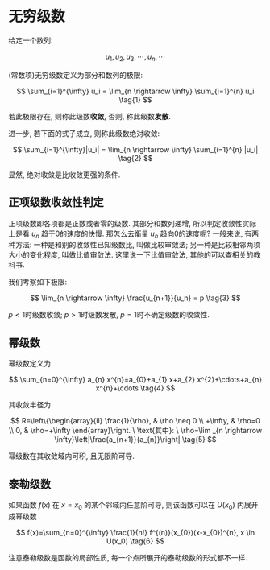 # 无穷级数

给定一个数列:

$$
u_1, u_2, u_3, \cdots, u_n, \cdots
$$

(常数项)无穷级数定义为部分和数列的极限:

$$
\sum_{i=1}^{\infty} u_i = \lim_{n \rightarrow \infty} \sum_{i=1}^{n} u_i \tag{1}
$$

若此极限存在, 则称此级数**收敛**, 否则, 称此级数**发散**. 

进一步, 若下面的式子成立, 则称此级数绝对收敛:

$$
\sum_{i=1}^{\infty}|u_i| = \lim_{n \rightarrow \infty} \sum_{i=1}^{n} |u_i| \tag{2}
$$

显然, 绝对收敛是比收敛更强的条件. 

## 正项级数收敛性判定

正项级数即各项都是正数或者零的级数.  其部分和数列递增, 所以判定收敛性实际上是看 $u_n$ 趋于0的速度的快慢. 那怎么去衡量 $u_n$ 趋向0的速度呢? 一般来说, 有两种方法: 一种是和别的收敛性已知级数比, 叫做比较审敛法; 另一种是比较相邻两项大小的变化程度, 叫做比值审敛法. 这里说一下比值审敛法, 其他的可以查相关的教科书.

 我们考察如下极限:

$$
\lim_{n \rightarrow \infty} \frac{u_{n+1}}{u_n} = p \tag{3}
$$

$p<1$时级数收敛; $p>1$时级数发散, $p=1$时不确定级数的收敛性. 

## 幂级数

幂级数定义为

$$
\sum_{n=0}^{\infty} a_{n} x^{n}=a_{0}+a_{1} x+a_{2} x^{2}+\cdots+a_{n} x^{n}+\cdots \tag{4}
$$

其收敛半径为

$$
R=\left\{\begin{array}{ll}
\frac{1}{\rho}, & \rho \neq 0 \\
+\infty, & \rho=0 \\
0, & \rho=+\infty
\end{array}\right. \ \text{其中}: \ 
\rho=\lim _{n \rightarrow \infty}\left|\frac{a_{n+1}}{a_{n}}\right| \tag{5}
$$

幂级数在其收敛域内可积, 且无限阶可导.

## 泰勒级数

如果函数 $f(x)$ 在 $x=x_0$ 的某个邻域内任意阶可导, 则该函数可以在 $U(x_0)$  内展开成幂级数

$$
f(x)=\sum_{n=0}^{\infty} \frac{1}{n!} f^{(n)}(x_{0})(x-x_{0})^{n}, x \in U(x_0) \tag{6}
$$

注意泰勒级数是函数的局部性质, 每一个点所展开的泰勒级数的形式都不一样.




























